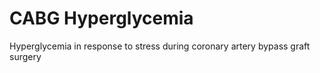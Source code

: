 # CABG Hyperglycemia

Hyperglycemia in response to stress during coronary artery bypass graft surgery

